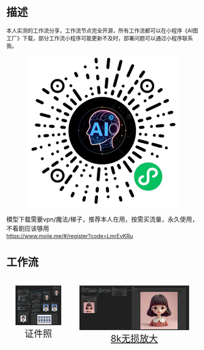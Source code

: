 <style>
    ul,li{
        overflow: hidden;
        padding: 0;
        margin: 0;
        list-style: none;
    }
    ul li{
        width: 33.333%;
        padding: 24px;
        float: left;
        box-sizing: border-box;
    }    
    .workflow-item .title{
        text-align: center;
        font-weight: 24px;
        font-size: 24px;
    }
    .h1200{
        height: 1200;
    }
</style>

# 描述
本人实测的工作流分享，工作流节点完全开源，所有工作流都可以在小程序《AI图工厂》下载，部分工作流小程序可能更新不及时，部署问题可以通过小程序联系我。
<br/>
<div align="center">
    <img src="assets/miniapp/miniapp.jpg" width="400" alt="AI图工厂" />
</div>

<br/>
<span style="font-size:16px;" >模型下载需要vpn/魔法/梯子，推荐本人在用，按需买流量，永久使用，不看剧应该够用</span>
<br/>
<a href="https://www.mojie.me/#/register?code=LmrEvKRu">https://www.mojie.me/#/register?code=LmrEvKRu</a>
<br/>

# 工作流
<ul>
    <li class="workflow-item">
        <div class=""><img class="h1200" src="assets/imgs/证件照工作流.jpg"></div>
        <div class="title">证件照</div>
    </li>
    <li style="width: 66.66%;" class="workflow-item">
        <div class=""><img class="h1200" src="assets/imgs/upscale_8k.jpg"></div>
        <div class="title"><a href="./workflow/8k无损放大/README.md">8k无损放大</a></div>
    </li>
</ul>


